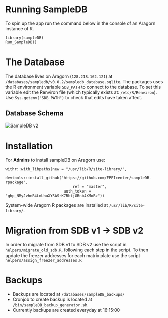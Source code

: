 
# Running SampleDB
To spin up the app run the command below in the console of an Aragorn instance of R.
```
library(sampleDB)
Run_SampleDB()
```

# The Database
The database lives on Aragorn (`128.218.162.121`) at `/databases/sampledb/v0.0.2/sampledb_database.sqlite`.
The packages uses the R environment variable `SDB_PATH` to connect to the database.
To set this variable edit the Renviron file (which typically exists at: `/etc/R/Renviron`). Use `Sys.getenv("SDB_PATH")` to check that edits have taken affect.

## Database Schema
![SampleDB v2](https://user-images.githubusercontent.com/95319271/159344494-62fb6d59-66b6-4a9a-b4ae-decd74fc9739.svg)

# Installation
For **Admins** to install sampleDB on Aragorn use:
```
withr::with_libpaths(new = "/usr/lib/R/site-library/", 
		     devtools::install_github("https://github.com/EPPIcenter/sampleDB-rpackage", 
		     			      ref = "master", 
					      auth_token = "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"))
```

System-wide Aragorn R packages are installed at `/usr/lib/R/site-library/`.

# Migration from SDB v1 -> SDB v2
In order to migrate from SDB v1 to SDB v2 use the script in `helpers/migrate_old_sdb.R`, following each step in the script. 
To then update the freezer addresses for each matrix plate use the script `helpers/assign_freezer_addresses.R`

# Backups
- Backups are located at `/databases/sampleDB_backups/`
- Cronjob to create backup is located at `/bin/sampleDB_backup_generator.sh`. 
- Currently backups are created everyday at 16:15:00
